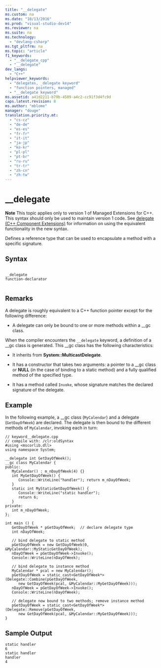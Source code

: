 ```yaml
---
title: "__delegate"
ms.custom: na
ms.date: "10/13/2016"
ms.prod: "visual-studio-dev14"
ms.reviewer: na
ms.suite: na
ms.technology: 
  - "devlang-csharp"
ms.tgt_pltfrm: na
ms.topic: "article"
f1_keywords: 
  - "__delegate_cpp"
  - "__delegate"
dev_langs: 
  - "C++"
helpviewer_keywords: 
  - "delegates, _delegate keyword"
  - "function pointers, managed"
  - "__delegate keyword"
ms.assetid: a41d2211-b79b-4509-a4c2-cc91f3d4fc9d
caps.latest.revision: 8
ms.author: "mblome"
manager: "douge"
translation.priority.mt: 
  - "cs-cz"
  - "de-de"
  - "es-es"
  - "fr-fr"
  - "it-it"
  - "ja-jp"
  - "ko-kr"
  - "pl-pl"
  - "pt-br"
  - "ru-ru"
  - "tr-tr"
  - "zh-cn"
  - "zh-tw"
---
```

# __delegate
**Note** This topic applies only to version 1 of Managed Extensions for C++. This syntax should only be used to maintain version 1 code. See [delegate  (C++ Component Extensions)](../Topic/delegate%20%20\(C++%20Component%20Extensions\).md) for information on using the equivalent functionality in the new syntax.  
  
 Defines a reference type that can be used to encapsulate a method with a specific signature.  
  
## Syntax  
  
```  
  
__delegate   
function-declarator  
  
```  
  
## Remarks  
 A delegate is roughly equivalent to a C++ function pointer except for the following difference:  
  
-   A delegate can only be bound to one or more methods within a __gc class.  
  
 When the compiler encounters the `__delegate` keyword, a definition of a __gc class is generated. This \__gc class has the following characteristics:  
  
-   It inherits from **System::MulticastDelegate**.  
  
-   It has a constructor that takes two arguments: a pointer to a __gc class or **NULL** (in the case of binding to a static method) and a fully qualified method of the specified type.  
  
-   It has a method called `Invoke`, whose signature matches the declared signature of the delegate.  
  
## Example  
 In the following example, a __gc class (`MyCalendar`) and a delegate (`GetDayOfWeek`) are declared. The delegate is then bound to the different methods of `MyCalendar`, invoking each in turn:  
  
```  
// keyword__delegate.cpp  
// compile with: /clr:oldSyntax  
#using <mscorlib.dll>  
using namespace System;  
  
__delegate int GetDayOfWeek();  
__gc class MyCalendar {  
public:  
   MyCalendar() : m_nDayOfWeek(4) {}  
   int MyGetDayOfWeek() {   
      Console::WriteLine("handler"); return m_nDayOfWeek;   
   }  
   static int MyStaticGetDayOfWeek() {   
      Console::WriteLine("static handler");   
      return 6;  
   }  
private:  
   int m_nDayOfWeek;  
};  
  
int main () {  
   GetDayOfWeek * pGetDayOfWeek;  // declare delegate type  
   int nDayOfWeek;  
  
   // bind delegate to static method  
   pGetDayOfWeek = new GetDayOfWeek(0, &MyCalendar::MyStaticGetDayOfWeek);  
   nDayOfWeek = pGetDayOfWeek->Invoke();  
   Console::WriteLine(nDayOfWeek);  
  
   // bind delegate to instance method  
   MyCalendar * pcal = new MyCalendar();  
   pGetDayOfWeek = static_cast<GetDayOfWeek*>(Delegate::Combine(pGetDayOfWeek,  
      new GetDayOfWeek(pcal, &MyCalendar::MyGetDayOfWeek)));  
   nDayOfWeek = pGetDayOfWeek->Invoke();  
   Console::WriteLine(nDayOfWeek);  
  
   // delegate now bound to two methods; remove instance method  
   pGetDayOfWeek = static_cast<GetDayOfWeek*>(Delegate::Remove(pGetDayOfWeek,  
      new GetDayOfWeek(pcal, &MyCalendar::MyGetDayOfWeek)));  
}  
```  
  
## Sample Output  
  
```  
static handler  
6  
static handler  
handler  
4  
```
